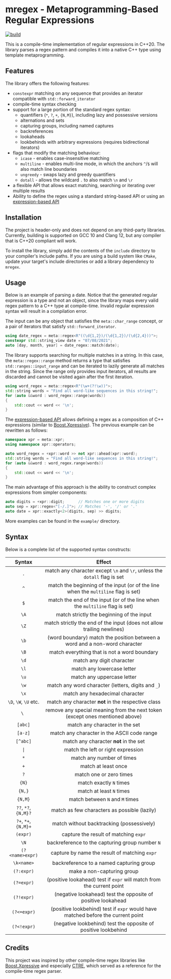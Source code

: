 # mregex - Metaprogramming-Based Regular Expressions
[![build](https://github.com/iulian-rusu/mregex/actions/workflows/build.yml/badge.svg)](https://github.com/iulian-rusu/mregex/actions/workflows/build.yml)

This is a compile-time implementation of regular expressions in C++20.
The library parses a regex pattern and compiles it into a native C++ type using template metaprogramming.

## Features
The library offers the following features:
* `constexpr` matching on any sequence that provides 
an iterator compatible with `std::forward_iterator`
* compile-time syntax checking
* support for a large portion of the standard regex syntax:
  * quantifiers (`*`, `?`, `+`, `{N,M}`), including lazy and possessive versions
  * alternations and sets
  * capturing groups, including named captures
  * backreferences
  * lookaheads
  * lookbehinds with arbitrary expressions (requires bidirectional iterators)
* flags that modify the matching behaviour:
  * `icase` - enables case-insensitive matching
  * `multiline` - enables multi-line mode, in which the anchors `^`/`$` will also match line boundaries
  * `ungreedy` - swaps lazy and greedy quantifiers
  * `dotall` - allows the wildcard `.` to also match `\n` and `\r`
* a flexible API that allows exact matching, searching or iterating over multiple results
* Ability to define the regex using a standard string-based API or using an [expression-based API](example/using_expressions.cpp)
    
## Installation
The project is header-only and does not depend on any third-party libraries. 
Currently, building is supported on GCC 10 and Clang 12, but any compiler that is C++20 compliant will work.

To install the library, simply add the contents of the `include` directory to your compiler's include paths.
If you are using a build system like `CMake`, update your target's include directories or add a library dependency to `mregex`.

## Usage
Below is an example of parsing a date.
Notice that the generated regular expression is a type and not an object, since the library maps every valid regex pattern to a C++ type at compile-time. 
Invalid regular expression syntax will result in a compilation error.

The input can be any object that satisfies the `meta::char_range` concept, or a pair of iterators that satisfy `std::forward_iterator`.
```cpp
using date_regex = meta::regex<R"((\d{1,2})/(\d{1,2})/(\d{2,4}))">;
constexpr std::string_view date = "07/08/2021";
auto [day, month, year] = date_regex::match(date);
```

The library supports searching for multiple matches in a string.
In this case, the `meta::regex::range` method returns a type that satisfies `std::ranges::input_range` and can be iterated to lazily generate all matches in the string.
Since the range only provides input iterators, all results are discarded and cannot be visited again after the first iteration.
```cpp
using word_regex = meta::regex<R"(\w+(?!\w))">;
std::string words = "Find all word-like sequences in this string!";
for (auto &&word : word_regex::range(words))
{
    std::cout << word << '\n';
}
```

The [expression-based API](example/using_expressions.cpp) allows defining a regex as a composition of C++ expressions 
(similar to [Boost.Xpressive](https://www.boost.org/doc/libs/1_65_1/doc/html/xpressive.html)). 
The previous example can be rewritten as follows:
```cpp
namespace xpr = meta::xpr;
using namespace xpr::operators;

auto word_regex = +xpr::word >> not xpr::ahead(xpr::word);
std::string words = "Find all word-like sequences in this string!";
for (auto &&word : word_regex.range(words))
{
    std::cout << word << '\n';
}
```

The main advantage of this approach is the ability to construct complex expressions from simpler components:
```cpp
auto digits = +xpr::digit;      // Matches one or more digits
auto sep = xpr::regex<"[-/.]">; // Matches '-', '/' or '.'
auto date = xpr::exactly<2>(digits, sep) >> digits;
```

More examples can be found in the `example/` directory.

## Syntax
Below is a complete list of the supported syntax constructs:

|      **Syntax**       |                                     **Effect**                                     |
|:---------------------:|:----------------------------------------------------------------------------------:|
|          `.`          |     match any character except `\n` and `\r`, unless the `dotall` flag is set      |
|          `^`          | match the beginning of the input (or of the line when the `multiline` flag is set) |
|          `$`          |    match the end of the input (or of the line when the `multiline` flag is set)    |
|         `\A`          |                     match strictly the beginning of the input                      |
|         `\Z`          |       match strictly the end of the input (does not allow trailing newlines)       |
|         `\b`          |     (word boundary) match the position between a word and a non-word character     |
|         `\B`          |                    match everything that is not a word boundary                    |
|         `\d`          |                             match any digit character                              |
|         `\l`          |                             match any lowercase letter                             |
|         `\u`          |                             match any uppercase letter                             |
|         `\w`          |                 match any word character (letters, digits and `_`)                 |
|         `\x`          |                          match any hexadecimal character                           |
| `\D`, `\W`, `\U` etc. |                match any character **not** in the respective class                 |
|         `\ `          |    remove any special meaning from the next token (except ones mentioned above)    |
|        `[abc]`        |                           match any character in the set                           |
|        `[a-z]`        |                    match any character in the ASCII code range                     |
|       `[^abc]`        |                       match any character **not** in the set                       |
|  <code>&#124;</code>  |                         match the left or right expression                         |
|          `*`          |                             match any number of times                              |
|          `+`          |                                match at least once                                 |
|          `?`          |                              match one or zero times                               |
|         `{N}`         |                              match exactly `N` times                               |
|        `{N,}`         |                              match at least `N` times                              |
|        `{N,M}`        |                          match between `N` and `M` times                           |
| `??`, `*?`, `{N,M}?`  |                    match as few characters as possible (lazily)                    |
| `?+`, `*+`, `{N,M}+`  |                     match without backtracking (possessively)                      |
|       `(expr)`        |                       capture the result of matching `expr`                        |
|         `\N`          |                  backreference to the capturing group number `N`                   |
|    `(?<name>expr)`    |                   capture by name the result of matching `expr`                    |
|      `\k<name>`       |                      backreference to a named capturing group                      |
|      `(?:expr)`       |                             make a non-capturing group                             |
|      `(?=expr)`       |       (positive lookahead) test if `expr` will match from the current point        |
|      `(?!expr)`       |            (negative lookahead) test the opposite of positive lookahead            |
|      `(?<=expr)`      |  (positive lookbehind) test if `expr` would have matched before the current point  |
|      `(?<!expr)`      |           (negative lookbehind) test the opposite of positive lookbehind           |

## Credits
This project was inspired by other compile-time regex libraries like [Boost.Xpressive](https://www.boost.org/doc/libs/1_65_1/doc/html/xpressive.html)
and especially [CTRE](https://github.com/hanickadot/compile-time-regular-expressions), which served as a reference for the compile-time regex parser.
